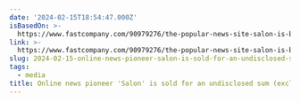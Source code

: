 ```yaml
---
date: '2024-02-15T18:54:47.000Z'
isBasedOn: >-
  https://www.fastcompany.com/90979276/the-popular-news-site-salon-is-being-sold-to-a-team-of-french-entrepreneurs-exclusive
link: >-
  https://www.fastcompany.com/90979276/the-popular-news-site-salon-is-being-sold-to-a-team-of-french-entrepreneurs-exclusive
slug: 2024-02-15-online-news-pioneer-salon-is-sold-for-an-undisclosed-sum-exclusive
tags:
  - media
title: Online news pioneer 'Salon' is sold for an undisclosed sum (exclusive)
---
```


